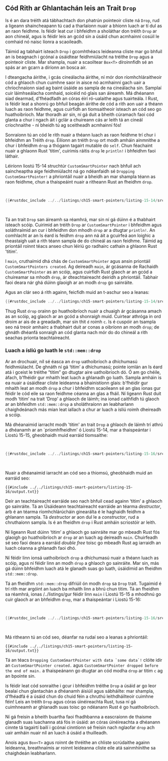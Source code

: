## Cód Rith ar Ghlantachán leis an Trait `Drop`

Is é an dara tréith atá tábhachtach don phatrún pointeoir cliste ná `Drop`, rud a ligeann
shaincheapann tú cad a tharlaíonn nuair a bhíonn luach ar tí dul as an raon feidhme. Is féidir leat
cur i bhfeidhm a sholáthar don tréith `Drop` ar aon chineál, agus is féidir leis an gcód sin
a úsáid chun acmhainní cosúil le comhaid nó naisc líonra a scaoileadh.

Táimid ag tabhairt isteach `Drop` i gcomhthéacs leideanna cliste mar go bhfuil an
is beagnach i gcónaí a úsáidtear feidhmiúlacht na tréithe `Drop` agus a
pointeoir cliste. Mar shampla, nuair a scaoiltear `Box<T>` díroinnfidh sé an
spás ar an gcarn a díríonn an bosca air.

I dteangacha áirithe, i gcás cineálacha áirithe, ní mór don ríomhchláraitheoir cód a ghlaoch chun cuimhne saor in aisce
nó acmhainní gach uair a chríochnaíonn siad ag baint úsáide as sampla de na cineálacha sin. Samplaí
cuir láimhseálacha comhaid, soicéid nó glais san áireamh. Má dhéanann siad dearmad, d'fhéadfadh an córas
éirí ró-ualaithe agus tuairteála. I Rust, is féidir leat a shonrú go bhfuil beagán áirithe de
cód a rith aon uair a théann luach as raon feidhme, agus cuirfidh an tiomsaitheoir isteach
an cód seo go huathoibríoch. Mar thoradh air sin, ní gá duit a bheith cúramach faoi
cód glanta a chur i ngach áit i gclár a chuireann cás ar leith
tá an cineál críochnaithe - ní bheidh tú ag sceitheadh ​​acmhainní fós!

Sonraíonn tú an cód le rith nuair a théann luach as raon feidhme trí chur i bhfeidhm an
Tréith `drop`. Éilíonn an tréith `Drop` ort modh amháin ainmnithe a chur i bhfeidhm
`drop` a thógann tagairt mutable do `self`. Chun féachaint nuair a ghlaonn Rust 'titim',
cuirimis ráitis `drop` le `println!` i bhfeidhm faoi láthair.

Léiríonn liostú 15-14 struchtúr `CustomSmartPointer` nach bhfuil ach saincheaptha aige
feidhmiúlacht ná go ndéanfaidh sé `Dropping CustomSmartPointer!` a phriontáil nuair a bheidh an
mar shampla téann as raon feidhme, chun a thaispeáint nuair a ritheann Rust an fheidhm `drop`.

<Listing number="15-14" file-name="src/main.rs" caption="A `CustomSmartPointer` struct that implements the `Drop` trait where we would put our cleanup code">

```rust
{{#rustdoc_include ../../listings/ch15-smart-pointers/listing-15-14/src/main.rs}}
```

</Listing>

Tá an trait `Drop` san áireamh sa réamhrá, mar sin ní gá dúinn é a thabhairt isteach
scóip. Cuirimid an tréith `Drop` ar `CustomSmartPointer` i bhfeidhm agus soláthraímid an
cur i bhfeidhm don mhodh `drop` ar a dtugtar `println!`. An comhlacht ar an
Is éard is feidhm `drop` ann ná áit a gcuirfeá aon loighic a theastaigh uait a rith
téann sampla de do chineál as raon feidhme. Táimid ag priontáil roinnt téacs anseo chun
léiriú go radhairc cathain a ghlaonn Rust 'titim'.

I `main`, cruthaímid dhá chás de `CustomSmartPointer` agus ansin priontáil
`CustomSmartPointers created`. Ag deireadh `main`, ár gcásanna de
Rachaidh `CustomSmartPointer` as an scóip, agus cuirfidh Rust glaoch ar an gcód a chuireamar
sa mhodh `drop`, ár dteachtaireacht deiridh a phriontáil. Tabhair faoi deara nár ghá dúinn
glaoigh ar an modh `drop` go sainráite.

Agus an clár seo á rith againn, feicfidh muid an t-aschur seo a leanas:

```rust
{{#rustdoc_include ../../listings/ch15-smart-pointers/listing-15-14/src/main.rs}}
```

Thug Rust `drop` orainn go huathoibríoch nuair a chuaigh ár gcásanna amach as an scóip,
ag glaoch ar an gcód a shonraigh muid. Cuirtear athróga in ord droim ar ais de
a greadadh, mar sin thit `d` roimh `c`. Is é cuspóir an tsampla seo ná
treoir amhairc a thabhairt duit ar conas a oibríonn an modh `drop`; de ghnáth dhéanfá
sonraigh an cód glanta nach mór do do chineál a rith seachas prionta
teachtaireacht.

### Luach a ísliú go luath le `std::mem::drop`

Ar an drochuair, níl sé éasca an `drop` uathoibríoch a dhíchumasú
feidhmiúlacht. De ghnáth ní gá ‘titim’ a dhíchumasú; pointe iomlán an
Is éard atá i gceist le tréithe “titim” go dtugtar aire uathoibríoch dó. Ó am go chéile, áfach,
b'fhéidir gur mhaith leat luach a ghlanadh go luath. Sampla amháin is ea nuair a úsáidtear cliste
leideanna a bhainistíonn glais: b'fhéidir gur mhaith leat an modh `drop` a chur i bhfeidhm
scaoileann sé an glas ionas gur féidir le cód eile sa raon feidhme céanna an glas a fháil.
Ní ligeann Rust duit modh ‘titim’ na trait ‘Drop’ a ghlaoch de láimh; ina ionad
caithfidh tú glaoch ar an bhfeidhm `std::mem::drop` a sholáthraíonn an leabharlann chaighdeánach
más mian leat iallach a chur ar luach a ísliú roimh dheireadh a scóip.

Má dhéanaimid iarracht modh 'titim' an trait `Drop` a ghlaoch de láimh trí athrú a dhéanamh ar an
`príomhfheidhm' ó Liostú 15-14, mar a thaispeántar i Liostú 15-15, gheobhaidh muid
earráid tiomsaithe:

<Listing number="15-16" file-name="src/main.rs" caption="Calling `std::mem::drop` to explicitly drop a value before it goes out of scope">

```rust
{{#rustdoc_include ../../listings/ch15-smart-pointers/listing-15-16/src/main.rs:here}}
```

</Listing>

Nuair a dhéanaimid iarracht an cód seo a thiomsú, gheobhaidh muid an earráid seo:

```console
{{#include ../../listings/ch15-smart-pointers/listing-15-16/output.txt}}
```

Deir an teachtaireacht earráide seo nach bhfuil cead againn ‘titim’ a ghlaoch go sainráite. Tá an
Úsáideann teachtaireacht earráide an téarma _destructor_, arb é an téarma ríomhchlárúcháin ginearálta é
le haghaidh feidhm a ghlanann sampla. Tá _destructor_ ar aon dul le a
_constructor_, rud a chruthaíonn sampla. Is é an fheidhm `drop` i Rust amháin
scriostóir ar leith.

Ní ligeann Rust dúinn ‘titim’ a ghlaoch go sainráite mar go mbeadh Rust fós
glaoigh go huathoibríoch ar `drop` ar an luach ag deireadh `main`. Chuirfeadh sé seo faoi deara a
earráid _double free_ toisc go mbeadh Rust ag iarraidh an luach céanna a ghlanadh
faoi ​​dhó.

Ní féidir linn ionsá uathoibríoch `drop` a dhíchumasú nuair a théann luach as
scóip, agus ní féidir linn an modh `drop` a ghlaoch go sainráite. Mar sin, más gá dúinn bhfeidhm
luach atá le glanadh suas go luath, úsáidimid an fheidhm `std::mem::drop`.

Tá an fheidhm `std::mem::drop` difriúil ón modh `drop` sa `Drop`
trait. Tugaimid é trí rith mar argóint an luach ba mhaith linn a bhrú chun titim.
Tá an fheidhm sa réamhrá, ionas /../listings/gur féidir linn `main` i Liostú 15-15 a mhodhnú go
cuir glaoch ar an bhfeidhm `drop`, mar a thaispeántar i Liostú 15-16:

<Listing number="15-16" file-name="src/main.rs" caption="Ag glaoch ar `std::mem::drop` chun luach a laghdú go sainráite sula dtéann sé as an scóip">

```rust
{{#rustdoc_include ../../listings/ch15-smart-pointers/listing-15-16/src/main.rs:here}}
```

</Listing>

Má ritheann tú an cód seo, déanfar na rudaí seo a leanas a phriontáil:

```console
{{#include ../../listings/ch15-smart-pointers/listing-15-16/output.txt}}
```

Tá an téacs ``Dropping CustomSmartPointer with data `some data`!`` clóite
idir an `CustomSmartPointer created.` agus `CustomSmartPointer dropped
before the end of main.` a thaispeánann go dtugtar an cód modha `drop` ar
titim `c` ag an bpointe sin.

Is féidir leat cód sonraithe i gcur i bhfeidhm tréithe `Drop` a úsáid ar go leor bealaí chun
glantachán a dhéanamh áisiúil agus sábháilte: mar shampla, d'fhéadfá é a úsáid chun do chuid féin a chruthú
leithdháilteoir cuimhne féin! Leis an tréith `Drop` agus córas úinéireachta Rust, tusa
ní gá cuimhneamh ar ghlanadh suas toisc go ndéanann Rust é go huathoibríoch.

Ní gá freisin a bheith buartha faoi fhadhbanna a eascraíonn de thaisme
glanadh suas luachanna atá fós in úsáid: an córas úinéireachta a dhéanann cinnte
tá tagairtí bailí i gcónaí cinntíonn sé freisin nach nglaofar `drop` ach uair amháin nuair
níl an luach á úsáid a thuilleadh.

Anois agus `Box<T>` agus roinnt de thréithe an chliste scrúdaithe againn
leideanna, breathnaímis ar roinnt leideanna cliste eile atá sainmhínithe sa chaighdeán
leabharlann.
